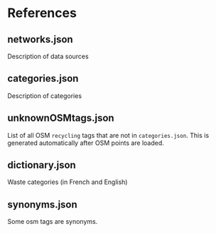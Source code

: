 # References

## networks.json

Description of data sources

## categories.json

Description of categories

## unknownOSMtags.json

List of all OSM `recycling` tags that are not in `categories.json`.
This is generated automatically after OSM points are loaded.

## dictionary.json

Waste categories (in French and English)

## synonyms.json

Some osm tags are synonyms.

